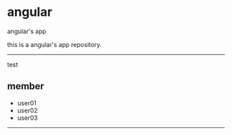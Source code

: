 # angular
angular's app

this is a angular's app repository.

---

test

## member
* user01
* user02
* user03

---
